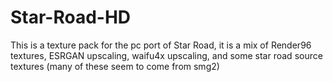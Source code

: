# Star-Road-HD
This is a texture pack for the pc port of Star Road, it is a mix of Render96 textures, ESRGAN upscaling, waifu4x upscaling, and some star road source textures (many of these seem to come from smg2)
